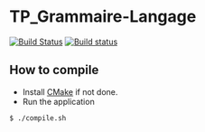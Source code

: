 # TP_Grammaire-Langage

[![Build Status](https://travis-ci.org/heptastique/TP_Grammaire-Langage.svg?branch=master)](https://travis-ci.org/heptastique/TP_Grammaire-Langage)
[![Build status](https://ci.appveyor.com/api/projects/status/qukii1w1kmxf9864?svg=true)](https://ci.appveyor.com/project/heptastique/tp-grammaire-langage)

## How to compile
- Install [CMake](https://cmake.org/download/) if not done.
- Run the application
```
$ ./compile.sh
```
